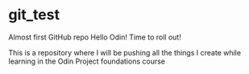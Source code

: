 # git_test
Almost first GitHub repo
Hello Odin!
Time to roll out!

This is a repository where I will be pushing all the things I create while learning in the Odin Project foundations course